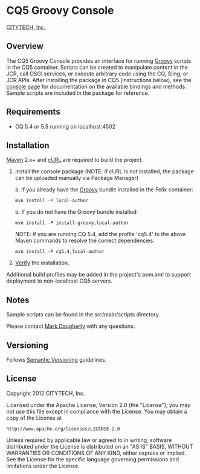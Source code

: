 # CQ5 Groovy Console

[CITYTECH, Inc.](http://www.citytechinc.com)

## Overview

The CQ5 Groovy Console provides an interface for running [Groovy](http://groovy.codehaus.org/) scripts in the CQ5 container.  Scripts can be created to manipulate content in the JCR, call OSGi services, or execute arbitrary code using the CQ, Sling, or JCR APIs.  After installing the package in CQ5 (instructions below), see the [console page](http://localhost:4502/etc/groovyconsole.html) for documentation on the available bindings and methods.  Sample scripts are included in the package for reference.

## Requirements

* CQ 5.4 or 5.5 running on localhost:4502

## Installation

[Maven](http://maven.apache.org/) 2.x+ and [cURL](http://curl.haxx.se/) are required to build the project.

1.  Install the console package (NOTE: if cURL is not installed, the package can be uploaded manually via Package Manager)

    a. If you already have the [Groovy](http://groovy.codehaus.org/Download) bundle installed in the Felix container:

        mvn install -P local-author

    b. If you do not have the Groovy bundle installed:

        mvn install -P install-groovy,local-author

    NOTE: if you are running CQ 5.4, add the profile 'cq5.4' to the above Maven commands to resolve the correct dependencies.

        mvn install -P cq5.4,local-author

2.  [Verify](http://localhost:4502/etc/groovyconsole.html) the installation.

Additional build profiles may be added in the project's pom.xml to support deployment to non-localhost CQ5 servers.

## Notes

Sample scripts can be found in the src/main/scripts directory.

Please contact [Mark Daugherty](mailto:mdaugherty@citytechinc.com) with any questions.

## Versioning

Follows [Semantic Versioning](http://semver.org/) guidelines.

## License

Copyright 2012 CITYTECH, Inc.

Licensed under the Apache License, Version 2.0 (the "License");
you may not use this file except in compliance with the License.
You may obtain a copy of the License at

    http://www.apache.org/licenses/LICENSE-2.0

Unless required by applicable law or agreed to in writing, software
distributed under the License is distributed on an "AS IS" BASIS,
WITHOUT WARRANTIES OR CONDITIONS OF ANY KIND, either express or implied.
See the License for the specific language governing permissions and
limitations under the License.